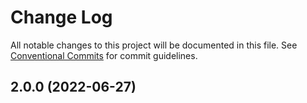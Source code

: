 # Change Log

All notable changes to this project will be documented in this file. See [Conventional Commits](https://conventionalcommits.org) for commit guidelines.

## 2.0.0 (2022-06-27)
